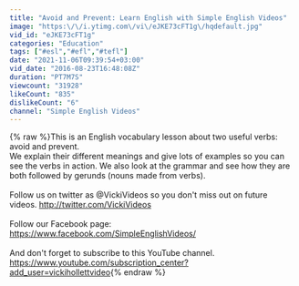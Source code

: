 ```yaml
---
title: "Avoid and Prevent: Learn English with Simple English Videos"
image: "https:\/\/i.ytimg.com\/vi\/eJKE73cFT1g\/hqdefault.jpg"
vid_id: "eJKE73cFT1g"
categories: "Education"
tags: ["#esl","#efl","#tefl"]
date: "2021-11-06T09:39:54+03:00"
vid_date: "2016-08-23T16:48:08Z"
duration: "PT7M7S"
viewcount: "31928"
likeCount: "835"
dislikeCount: "6"
channel: "Simple English Videos"
---
```

{% raw %}This is an English vocabulary lesson about two useful verbs: avoid and prevent.<br />We explain their different meanings and give lots of examples so you can see the verbs in action. We also look at the grammar and see how they are both followed by gerunds (nouns made from verbs).<br /><br />Follow us on twitter as @VickiVideos so you don't miss out on future videos. <a rel="nofollow" target="blank" href="http://twitter.com/VickiVideos">http://twitter.com/VickiVideos</a><br /><br />Follow our Facebook page: <a rel="nofollow" target="blank" href="https://www.facebook.com/SimpleEnglishVideos/">https://www.facebook.com/SimpleEnglishVideos/</a><br /><br />And don't forget to subscribe to this YouTube channel.<br /><a rel="nofollow" target="blank" href="https://www.youtube.com/subscription_center?add_user=vickihollettvideo">https://www.youtube.com/subscription_center?add_user=vickihollettvideo</a>{% endraw %}
